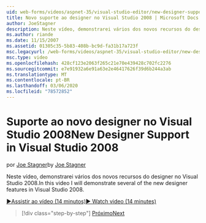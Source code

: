 ```yaml
---
uid: web-forms/videos/aspnet-35/visual-studio-editor/new-designer-support-in-visual-studio-2008
title: Novo suporte ao designer no Visual Studio 2008 | Microsoft Docs
author: JoeStagner
description: Neste vídeo, demonstrarei vários dos novos recursos do designer no Visual Studio 2008.
ms.author: riande
ms.date: 11/15/2007
ms.assetid: 01305c35-5b83-408b-bc9d-fa31b17a723f
msc.legacyurl: /web-forms/videos/aspnet-35/visual-studio-editor/new-designer-support-in-visual-studio-2008
msc.type: video
ms.openlocfilehash: 428cf123e2063f265c21e70e439428c702fc2276
ms.sourcegitcommit: e7e91932a6e91a63e2e46417626f39d6b244a3ab
ms.translationtype: MT
ms.contentlocale: pt-BR
ms.lasthandoff: 03/06/2020
ms.locfileid: "78572852"
---
```

# <a name="new-designer-support-in-visual-studio-2008"></a><span data-ttu-id="137ff-103">Suporte ao novo designer no Visual Studio 2008</span><span class="sxs-lookup"><span data-stu-id="137ff-103">New Designer Support in Visual Studio 2008</span></span>

<span data-ttu-id="137ff-104">por [Joe Stagner](https://github.com/JoeStagner)</span><span class="sxs-lookup"><span data-stu-id="137ff-104">by [Joe Stagner](https://github.com/JoeStagner)</span></span>

<span data-ttu-id="137ff-105">Neste vídeo, demonstrarei vários dos novos recursos do designer no Visual Studio 2008.</span><span class="sxs-lookup"><span data-stu-id="137ff-105">In this video I will demonstrate several of the new designer features in Visual Studio 2008.</span></span>

[<span data-ttu-id="137ff-106">&#9654;Assistir ao vídeo (14 minutos)</span><span class="sxs-lookup"><span data-stu-id="137ff-106">&#9654; Watch video (14 minutes)</span></span>](https://channel9.msdn.com/Blogs/ASP-NET-Site-Videos/new-designer-support-in-visual-studio-2008)

> [!div class="step-by-step"]
> [<span data-ttu-id="137ff-107">Próximo</span><span class="sxs-lookup"><span data-stu-id="137ff-107">Next</span></span>](javascript-intellisense-support-in-visual-studio-2008.md)
